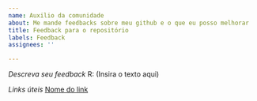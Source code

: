 ```yaml
---
name: Auxilio da comunidade
about: Me mande feedbacks sobre meu github e o que eu posso melhorar
title: Feedback para o repositório
labels: Feedback
assignees: ''

---
```


*Descreva seu feedback*
R: (Insira o texto aqui)




*Links úteis*
[Nome do link](URL)
